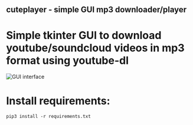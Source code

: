 ## cuteplayer - simple GUI mp3 downloader/player

# Simple tkinter GUI to download youtube/soundcloud videos in mp3 format using youtube-dl

![GUI interface](https://github.com/lustered/youtube-mp3-GUI/tree/master/pics/gui.jpeg)

# Install requirements:
    pip3 install -r requirements.txt
        
